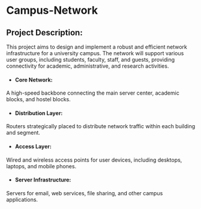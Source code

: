 # Campus-Network
## Project Description:
This project aims to design and implement a robust and efficient network infrastructure for a university campus. The network will support various user groups, including students, faculty, staff, and guests, providing connectivity for academic, administrative, and research activities.      

- #### Core Network:
A high-speed backbone connecting the main server center, academic blocks, and hostel blocks.
- #### Distribution Layer: 
Routers strategically placed to distribute network traffic within each building and segment.
- #### Access Layer: 
Wired and wireless access points for user devices, including desktops, laptops, and mobile phones.
- #### Server Infrastructure: 
Servers for email, web services, file sharing, and other campus applications.
